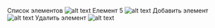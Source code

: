 Список элементов
![alt text](\screenshots\List)
Елемент 5
![alt text](\screenshots\Elem_5)
Добавить элемент
![alt text](\screenshots\Add_elem)
Удалить элемент
![alt text](\screenshots\Delete_elem)
